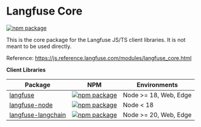 # Langfuse Core

[![npm package](https://img.shields.io/npm/v/langfuse-core?style=flat-square)](https://www.npmjs.com/package/langfuse-core)

This is the core package for the Langfuse JS/TS client libraries. It is not meant to be used directly.

Reference: https://js.reference.langfuse.com/modules/langfuse_core.html

**Client Libraries**

| Package                                                                                    | NPM                                                                                                                                   | Environments          |
| ------------------------------------------------------------------------------------------ | ------------------------------------------------------------------------------------------------------------------------------------- | --------------------- |
| [langfuse](https://github.com/langfuse/langfuse-js/tree/main/langfuse)                     | [![npm package](https://img.shields.io/npm/v/langfuse?style=flat-square)](https://www.npmjs.com/package/langfuse)                     | Node >= 18, Web, Edge |
| [langfuse-node](https://github.com/langfuse/langfuse-js/tree/main/langfuse-node)           | [![npm package](https://img.shields.io/npm/v/langfuse-node?style=flat-square)](https://www.npmjs.com/package/langfuse-node)           | Node < 18             |
| [langfuse-langchain](https://github.com/langfuse/langfuse-js/tree/main/langfuse-langchain) | [![npm package](https://img.shields.io/npm/v/langfuse-langchain?style=flat-square)](https://www.npmjs.com/package/langfuse-langchain) | Node >= 20, Web, Edge |
